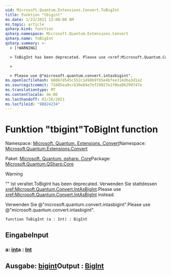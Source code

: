 ```yaml
---
uid: Microsoft.Quantum.Extensions.Convert.ToBigInt
title: Funktion "tbigint"
ms.date: 1/23/2021 12:00:00 AM
ms.topic: article
qsharp.kind: function
qsharp.namespace: Microsoft.Quantum.Extensions.Convert
qsharp.name: ToBigInt
qsharp.summary: >-
  > [!WARNING]

  > ToBigInt has been deprecated. Please use <xref:Microsoft.Quantum.Convert.IntAsBigInt> instead.

  >

  > Please use @"microsoft.quantum.convert.intasbigint".
ms.openlocfilehash: 68867d545c552c1498b9f85e4bfee314dba3d1a2
ms.sourcegitcommit: 71605ea9cc630e84e7ef29027e1f0ea06299747e
ms.translationtype: MT
ms.contentlocale: de-DE
ms.lasthandoff: 01/26/2021
ms.locfileid: "98824234"
---
```

# <a name="tobigint-function"></a><span data-ttu-id="960e4-102">Funktion "tbigint"</span><span class="sxs-lookup"><span data-stu-id="960e4-102">ToBigInt function</span></span>

<span data-ttu-id="960e4-103">Namespace: [Microsoft. Quantum. Extensions. Convert](xref:Microsoft.Quantum.Extensions.Convert)</span><span class="sxs-lookup"><span data-stu-id="960e4-103">Namespace: [Microsoft.Quantum.Extensions.Convert](xref:Microsoft.Quantum.Extensions.Convert)</span></span>

<span data-ttu-id="960e4-104">Paket: [Microsoft. Quantum. qsharp. Core](https://nuget.org/packages/Microsoft.Quantum.QSharp.Core)</span><span class="sxs-lookup"><span data-stu-id="960e4-104">Package: [Microsoft.Quantum.QSharp.Core](https://nuget.org/packages/Microsoft.Quantum.QSharp.Core)</span></span>


> [!WARNING]
> <span data-ttu-id="960e4-105">"" Ist veraltet.</span><span class="sxs-lookup"><span data-stu-id="960e4-105">ToBigInt has been deprecated.</span></span> <span data-ttu-id="960e4-106">Verwenden Sie stattdessen <xref:Microsoft.Quantum.Convert.IntAsBigInt>.</span><span class="sxs-lookup"><span data-stu-id="960e4-106">Please use <xref:Microsoft.Quantum.Convert.IntAsBigInt> instead.</span></span>
>
> <span data-ttu-id="960e4-107">Verwenden Sie @"microsoft.quantum.convert.intasbigint".</span><span class="sxs-lookup"><span data-stu-id="960e4-107">Please use @"microsoft.quantum.convert.intasbigint".</span></span>



```qsharp
function ToBigInt (a : Int) : BigInt
```


## <a name="input"></a><span data-ttu-id="960e4-108">Eingabe</span><span class="sxs-lookup"><span data-stu-id="960e4-108">Input</span></span>

### <a name="a--int"></a><span data-ttu-id="960e4-109">a: [int](xref:microsoft.quantum.lang-ref.int)</span><span class="sxs-lookup"><span data-stu-id="960e4-109">a : [Int](xref:microsoft.quantum.lang-ref.int)</span></span>





## <a name="output--bigint"></a><span data-ttu-id="960e4-110">Ausgabe: [bigint](xref:microsoft.quantum.lang-ref.bigint)</span><span class="sxs-lookup"><span data-stu-id="960e4-110">Output : [BigInt](xref:microsoft.quantum.lang-ref.bigint)</span></span>

